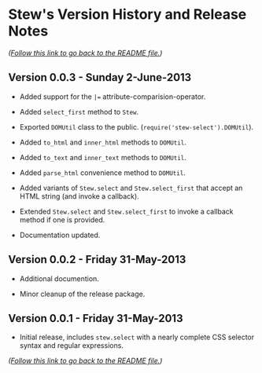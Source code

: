 # Stew's Version History and Release Notes

*([Follow this link to go back to the README file.](../README.html))*

## Version 0.0.3 - Sunday 2-June-2013

 * Added support for the `|=` attribute-comparision-operator.

 * Added `select_first` method to `Stew`.

 * Exported `DOMUtil` class to the public. (`require('stew-select').DOMUtil`).

 * Added `to_html` and `inner_html` methods to `DOMUtil`.

 * Added `to_text` and `inner_text` methods to `DOMUtil`.

 * Added `parse_html` convenience method to `DOMUtil`.

 * Added variants of `Stew.select` and `Stew.select_first` that accept an HTML string (and invoke a callback).

 * Extended `Stew.select` and `Stew.select_first` to invoke a callback method if one is provided.

 * Documentation updated.

## Version 0.0.2 - Friday 31-May-2013

 * Additional documention.

 * Minor cleanup of the release package.

## Version 0.0.1 - Friday 31-May-2013

 * Initial release, includes `stew.select` with a nearly complete CSS selector syntax and regular expressions.

*([Follow this link to go back to the README file.](../README.html))*
